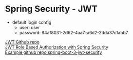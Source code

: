 # Spring Security - JWT

- default login config
  - user: user
  - password: 84af8031-2d62-4aa7-a6d2-2dda37c1abb7

[JWT Github repo](https://github.com/jwtk/jjwt)   
[JWT Role Based Authorization with Spring Security](https://www.devglan.com/spring-security/jwt-role-based-authorization)   
[Example github repo spring-boot-3-jwt-security ](https://github.com/ali-bouali/spring-boot-3-jwt-security)